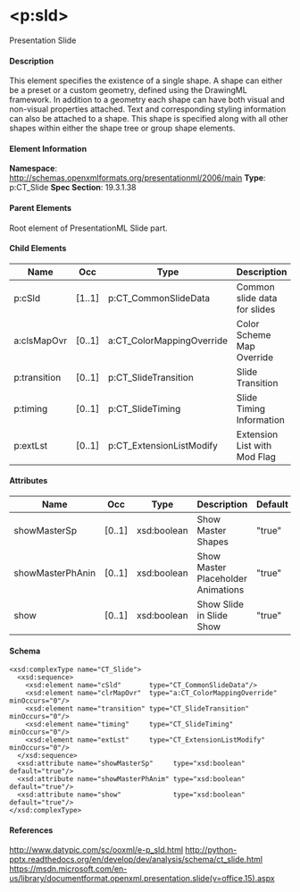 # &lt;p:sld&gt;

Presentation Slide

#### Description

This element specifies the existence of a single shape. A shape can either be a preset or a custom geometry, defined using the DrawingML framework. In addition to a geometry each shape can have both visual and non-visual properties attached. Text and corresponding styling information can also be attached to a shape. This shape is specified along with all other shapes within either the shape tree or group shape elements.

#### Element Information

**Namespace**: http://schemas.openxmlformats.org/presentationml/2006/main
**Type**: p:CT_Slide
**Spec Section**: 19.3.1.38

#### Parent Elements

Root element of PresentationML Slide part.

#### Child Elements

Name         | Occ    | Type                      | Description
------------ | ------ | ------------------------- | ----------------------------
p:cSld       | [1..1] | p:CT_CommonSlideData      | Common slide data for slides
a:clsMapOvr  | [0..1] | a:CT_ColorMappingOverride | Color Scheme Map Override
p:transition | [0..1] | p:CT_SlideTransition      | Slide Transition
p:timing     | [0..1] | p:CT_SlideTiming          | Slide Timing Information
p:extLst     | [0..1] | p:CT_ExtensionListModify  | Extension List with Mod Flag

#### Attributes

Name             | Occ    | Type        | Description                        | Default
---------------- | ------ | ----------- | ---------------------------------- | -------
showMasterSp     | [0..1] | xsd:boolean | Show Master Shapes                 | "true"
showMasterPhAnin | [0..1] | xsd:boolean | Show Master Placeholder Animations | "true"
show             | [0..1] | xsd:boolean | Show Slide in Slide Show           | "true"

#### Schema

```
<xsd:complexType name="CT_Slide">
  <xsd:sequence>
    <xsd:element name="cSld"       type="CT_CommonSlideData"/>
    <xsd:element name="clrMapOvr"  type="a:CT_ColorMappingOverride" minOccurs="0"/>
    <xsd:element name="transition" type="CT_SlideTransition"        minOccurs="0"/>
    <xsd:element name="timing"     type="CT_SlideTiming"            minOccurs="0"/>
    <xsd:element name="extLst"     type="CT_ExtensionListModify"    minOccurs="0"/>
  </xsd:sequence>
  <xsd:attribute name="showMasterSp"     type="xsd:boolean" default="true"/>
  <xsd:attribute name="showMasterPhAnim" type="xsd:boolean" default="true"/>
  <xsd:attribute name="show"             type="xsd:boolean" default="true"/>
</xsd:complexType>
```

#### References

http://www.datypic.com/sc/ooxml/e-p_sld.html
http://python-pptx.readthedocs.org/en/develop/dev/analysis/schema/ct_slide.html
https://msdn.microsoft.com/en-us/library/documentformat.openxml.presentation.slide(v=office.15).aspx
